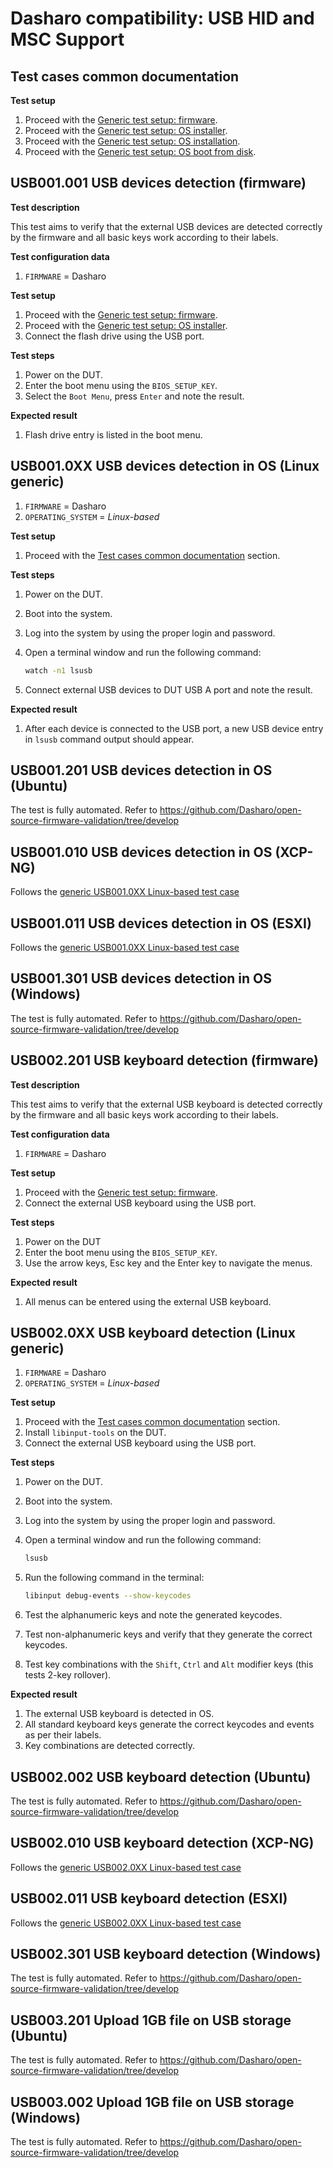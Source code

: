 # Dasharo compatibility: USB HID and MSC Support

## Test cases common documentation

**Test setup**

1. Proceed with the
    [Generic test setup: firmware](../generic-test-setup.md#firmware).
1. Proceed with the
    [Generic test setup: OS installer](../generic-test-setup.md#os-installer).
1. Proceed with the
    [Generic test setup: OS installation](../generic-test-setup.md#os-installation).
1. Proceed with the
    [Generic test setup: OS boot from disk](../generic-test-setup.md#os-boot-from-disk).

## USB001.001 USB devices detection (firmware)

**Test description**

This test aims to verify that the external USB devices are detected
correctly by the firmware and all basic keys work according to their labels.

**Test configuration data**

1. `FIRMWARE` = Dasharo

**Test setup**

1. Proceed with the
    [Generic test setup: firmware](../generic-test-setup.md#firmware).
1. Proceed with the
    [Generic test setup: OS installer](../generic-test-setup.md#os-installer).
1. Connect the flash drive using the USB port.

**Test steps**

1. Power on the DUT.
1. Enter the boot menu using the `BIOS_SETUP_KEY`.
1. Select the `Boot Menu`, press `Enter` and note the result.

**Expected result**

1. Flash drive entry is listed in the boot menu.

## USB001.0XX USB devices detection in OS (Linux generic)

1. `FIRMWARE` = Dasharo
1. `OPERATING_SYSTEM` = _Linux-based_

**Test setup**

1. Proceed with the
    [Test cases common documentation](#test-cases-common-documentation) section.

**Test steps**

1. Power on the DUT.
1. Boot into the system.
1. Log into the system by using the proper login and password.
1. Open a terminal window and run the following command:

    ```bash
    watch -n1 lsusb
    ```

1. Connect external USB devices to DUT USB A port and note the result.

**Expected result**

1. After each device is connected to the USB port, a new USB device entry
    in `lsusb` command output should appear.

## USB001.201 USB devices detection in OS (Ubuntu)

The test is fully automated. Refer to https://github.com/Dasharo/open-source-firmware-validation/tree/develop

## USB001.010 USB devices detection in OS (XCP-NG)

Follows the [generic USB001.0XX Linux-based test case](#usb0010xx-usb-devices-detection-in-os-linux-generic)

## USB001.011 USB devices detection in OS (ESXI)

Follows the [generic USB001.0XX Linux-based test case](#usb0010xx-usb-devices-detection-in-os-linux-generic)

## USB001.301 USB devices detection in OS (Windows)

The test is fully automated. Refer to https://github.com/Dasharo/open-source-firmware-validation/tree/develop

## USB002.201 USB keyboard detection (firmware)

**Test description**

This test aims to verify that the external USB keyboard is detected correctly
by the firmware and all basic keys work according to their labels.

**Test configuration data**

1. `FIRMWARE` = Dasharo

**Test setup**

1. Proceed with the
    [Generic test setup: firmware](../generic-test-setup.md#firmware).
1. Connect the external USB keyboard using the USB port.

**Test steps**

1. Power on the DUT
1. Enter the boot menu using the `BIOS_SETUP_KEY`.
1. Use the arrow keys, Esc key and the Enter key to navigate the menus.

**Expected result**

1. All menus can be entered using the external USB keyboard.

## USB002.0XX USB keyboard detection (Linux generic)

1. `FIRMWARE` = Dasharo
1. `OPERATING_SYSTEM` = _Linux-based_

**Test setup**

1. Proceed with the
    [Test cases common documentation](#test-cases-common-documentation) section.
1. Install `libinput-tools` on the DUT.
1. Connect the external USB keyboard using the USB port.

**Test steps**

1. Power on the DUT.
1. Boot into the system.
1. Log into the system by using the proper login and password.
1. Open a terminal window and run the following command:

    ```bash
    lsusb
    ```

1. Run the following command in the terminal:

    ```bash
    libinput debug-events --show-keycodes
    ```

1. Test the alphanumeric keys and note the generated keycodes.
1. Test non-alphanumeric keys and verify that they generate the correct
    keycodes.
1. Test key combinations with the `Shift`, `Ctrl` and `Alt` modifier keys
    (this tests 2-key rollover).

**Expected result**

1. The external USB keyboard is detected in OS.
1. All standard keyboard keys generate the correct keycodes and events as per
   their labels.
1. Key combinations are detected correctly.

## USB002.002 USB keyboard detection (Ubuntu)

The test is fully automated. Refer to https://github.com/Dasharo/open-source-firmware-validation/tree/develop

## USB002.010 USB keyboard detection (XCP-NG)

Follows the [generic USB002.0XX Linux-based test case](#usb0020xx-usb-keyboard-detection-linux-generic)

## USB002.011 USB keyboard detection (ESXI)

Follows the [generic USB002.0XX Linux-based test case](#usb0020xx-usb-keyboard-detection-linux-generic)


## USB002.301 USB keyboard detection (Windows)

The test is fully automated. Refer to https://github.com/Dasharo/open-source-firmware-validation/tree/develop

## USB003.201 Upload 1GB file on USB storage (Ubuntu)

The test is fully automated. Refer to https://github.com/Dasharo/open-source-firmware-validation/tree/develop

## USB003.002 Upload 1GB file on USB storage (Windows)

The test is fully automated. Refer to https://github.com/Dasharo/open-source-firmware-validation/tree/develop
